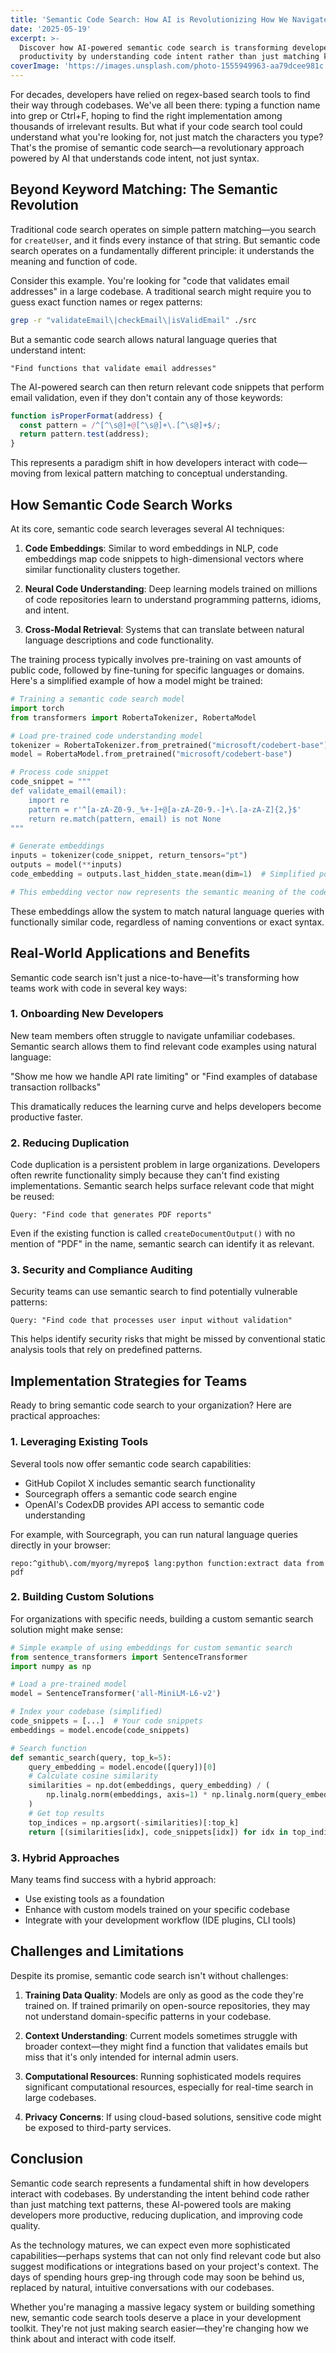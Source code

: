 ```yaml
---
title: 'Semantic Code Search: How AI is Revolutionizing How We Navigate Codebases'
date: '2025-05-19'
excerpt: >-
  Discover how AI-powered semantic code search is transforming developer
  productivity by understanding code intent rather than just matching keywords.
coverImage: 'https://images.unsplash.com/photo-1555949963-aa79dcee981c'
---
```

For decades, developers have relied on regex-based search tools to find their way through codebases. We've all been there: typing a function name into grep or Ctrl+F, hoping to find the right implementation among thousands of irrelevant results. But what if your code search tool could understand what you're looking for, not just match the characters you type? That's the promise of semantic code search—a revolutionary approach powered by AI that understands code intent, not just syntax.

## Beyond Keyword Matching: The Semantic Revolution

Traditional code search operates on simple pattern matching—you search for `createUser`, and it finds every instance of that string. But semantic code search operates on a fundamentally different principle: it understands the meaning and function of code.

Consider this example. You're looking for "code that validates email addresses" in a large codebase. A traditional search might require you to guess exact function names or regex patterns:

```bash
grep -r "validateEmail\|checkEmail\|isValidEmail" ./src
```

But a semantic code search allows natural language queries that understand intent:

```text
"Find functions that validate email addresses"
```

The AI-powered search can then return relevant code snippets that perform email validation, even if they don't contain any of those keywords:

```javascript
function isProperFormat(address) {
  const pattern = /^[^\s@]+@[^\s@]+\.[^\s@]+$/;
  return pattern.test(address);
}
```

This represents a paradigm shift in how developers interact with code—moving from lexical pattern matching to conceptual understanding.

## How Semantic Code Search Works

At its core, semantic code search leverages several AI techniques:

1. **Code Embeddings**: Similar to word embeddings in NLP, code embeddings map code snippets to high-dimensional vectors where similar functionality clusters together.

2. **Neural Code Understanding**: Deep learning models trained on millions of code repositories learn to understand programming patterns, idioms, and intent.

3. **Cross-Modal Retrieval**: Systems that can translate between natural language descriptions and code functionality.

The training process typically involves pre-training on vast amounts of public code, followed by fine-tuning for specific languages or domains. Here's a simplified example of how a model might be trained:

```python
# Training a semantic code search model
import torch
from transformers import RobertaTokenizer, RobertaModel

# Load pre-trained code understanding model
tokenizer = RobertaTokenizer.from_pretrained("microsoft/codebert-base")
model = RobertaModel.from_pretrained("microsoft/codebert-base")

# Process code snippet
code_snippet = """
def validate_email(email):
    import re
    pattern = r'^[a-zA-Z0-9._%+-]+@[a-zA-Z0-9.-]+\.[a-zA-Z]{2,}$'
    return re.match(pattern, email) is not None
"""

# Generate embeddings
inputs = tokenizer(code_snippet, return_tensors="pt")
outputs = model(**inputs)
code_embedding = outputs.last_hidden_state.mean(dim=1)  # Simplified pooling

# This embedding vector now represents the semantic meaning of the code
```

These embeddings allow the system to match natural language queries with functionally similar code, regardless of naming conventions or exact syntax.

## Real-World Applications and Benefits

Semantic code search isn't just a nice-to-have—it's transforming how teams work with code in several key ways:

### 1. Onboarding New Developers

New team members often struggle to navigate unfamiliar codebases. Semantic search allows them to find relevant code examples using natural language:

"Show me how we handle API rate limiting" or "Find examples of database transaction rollbacks"

This dramatically reduces the learning curve and helps developers become productive faster.

### 2. Reducing Duplication

Code duplication is a persistent problem in large organizations. Developers often rewrite functionality simply because they can't find existing implementations. Semantic search helps surface relevant code that might be reused:

```text
Query: "Find code that generates PDF reports"
```

Even if the existing function is called `createDocumentOutput()` with no mention of "PDF" in the name, semantic search can identify it as relevant.

### 3. Security and Compliance Auditing

Security teams can use semantic search to find potentially vulnerable patterns:

```text
Query: "Find code that processes user input without validation"
```

This helps identify security risks that might be missed by conventional static analysis tools that rely on predefined patterns.

## Implementation Strategies for Teams

Ready to bring semantic code search to your organization? Here are practical approaches:

### 1. Leveraging Existing Tools

Several tools now offer semantic code search capabilities:

- GitHub Copilot X includes semantic search functionality
- Sourcegraph offers a semantic code search engine
- OpenAI's CodexDB provides API access to semantic code understanding

For example, with Sourcegraph, you can run natural language queries directly in your browser:

```text
repo:^github\.com/myorg/myrepo$ lang:python function:extract data from pdf
```

### 2. Building Custom Solutions

For organizations with specific needs, building a custom semantic search solution might make sense:

```python
# Simple example of using embeddings for custom semantic search
from sentence_transformers import SentenceTransformer
import numpy as np

# Load a pre-trained model
model = SentenceTransformer('all-MiniLM-L6-v2')

# Index your codebase (simplified)
code_snippets = [...]  # Your code snippets
embeddings = model.encode(code_snippets)

# Search function
def semantic_search(query, top_k=5):
    query_embedding = model.encode([query])[0]
    # Calculate cosine similarity
    similarities = np.dot(embeddings, query_embedding) / (
        np.linalg.norm(embeddings, axis=1) * np.linalg.norm(query_embedding)
    )
    # Get top results
    top_indices = np.argsort(-similarities)[:top_k]
    return [(similarities[idx], code_snippets[idx]) for idx in top_indices]
```

### 3. Hybrid Approaches

Many teams find success with a hybrid approach:

- Use existing tools as a foundation
- Enhance with custom models trained on your specific codebase
- Integrate with your development workflow (IDE plugins, CLI tools)

## Challenges and Limitations

Despite its promise, semantic code search isn't without challenges:

1. **Training Data Quality**: Models are only as good as the code they're trained on. If trained primarily on open-source repositories, they may not understand domain-specific patterns in your codebase.

2. **Context Understanding**: Current models sometimes struggle with broader context—they might find a function that validates emails but miss that it's only intended for internal admin users.

3. **Computational Resources**: Running sophisticated models requires significant computational resources, especially for real-time search in large codebases.

4. **Privacy Concerns**: If using cloud-based solutions, sensitive code might be exposed to third-party services.

## Conclusion

Semantic code search represents a fundamental shift in how developers interact with codebases. By understanding the intent behind code rather than just matching text patterns, these AI-powered tools are making developers more productive, reducing duplication, and improving code quality.

As the technology matures, we can expect even more sophisticated capabilities—perhaps systems that can not only find relevant code but also suggest modifications or integrations based on your project's context. The days of spending hours grep-ing through code may soon be behind us, replaced by natural, intuitive conversations with our codebases.

Whether you're managing a massive legacy system or building something new, semantic code search tools deserve a place in your development toolkit. They're not just making search easier—they're changing how we think about and interact with code itself.
